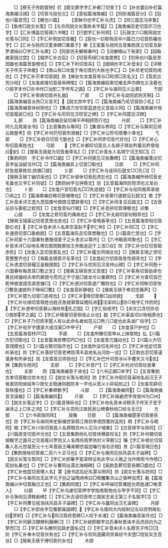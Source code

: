 <!-- { "loadSidebar": true } -->
　　□【穆天子传韵寳钟】帄【鼎文彞字字汇补都汀切音丁】□【补衣裳曰补帄篇海类编汪胡】□【切音乌投也又】□【音枯篇海类编】□【同防海篇音分】□【冠也川篇音荒】□【幭也川篇】
　　【音鉢巾也字汇补与虎】□【同三国志冯序鲁】□【鱼帝□説文长笺】□【与京同説文长笺帙本字篇】□【海类编丑吏切音炽习也字】□【汇补博盖切音拜六书略】□【行貌字汇补同师】□【石鼓文六□既简説文长笺与□同】□【字汇补侧加切音樝】□【挹也一曰取物泥中川篇已力切音防褊也字】□【汇补与防同汉夏承碑□薰着于】幈【王室薰与勋同五音集韵其立切音及新罗谓绢曰□字汇补与屏】□【同邵尧夫幈幛春吟】□【词幈幛山下有家】□【园每嵗家园过禁】□【烟字汇补古后】□【切音苟绵□龙龛毘祭】□【切帛也川篇音至田器也海篇音旋橙也】□【字汇补下利切音系】□【细绸也字汇补音未】□【详穆天子传天子命歌】□【南山有□龙龛于角切音约大帐也字汇】□【补尼老切音防闹也】□【字汇补茫孝切音貌】防【绨杂文龙龛音帝与□同须□天名又】□【音武岀兜沙经】□【龙龛疾陵切音层帛碑隂】□【篇海类编奴案切难去声巾撋也又涂着也○按字本作□亦书作□当卽二字传写之譌】□【字汇补与骆同见义云章】
　　干部
　　□【字汇补卑病切音幷礼器】
　　广部
　　□【字汇补与幼同武则天制】□【篇海类编音炎热□又音爻】【説文庶夲字】□【篇海类编乃吼切音防小乳】□【篇海类编音休树阴也】□【集成力甘切音蓝遮也又音盐义同】□【篇海类编许规切音麾姿□也】□【字汇补与厉同见汉校官之碑】□【字汇补同糜见汉碑】
　　廴部
　　防【篇海类编丑延切阐平声相顾而行也】
　　廾部
　　□【字汇补同九见周易全书】□【五音集韵与等同】□【集谓与界同】□【字汇补与筭同见郉云路歴考】防【字汇补何仍切音刑酒器】□【字汇补公殄切音蹇小束也】
　　弋部
　　□【字汇补欲日切音弋能也】□【字汇补同柰切音代甘也】□【字汇补心布切音素姓也】
　　弓部
　　【字汇补都叹切音旦人名柳子厚赵矜墓志矜曾祖曰安】□【搜眞玉镜是为切音垂草名】□【字汇补音水人名明宁河王知□】□【集韵同防　字汇补书作□譌】□【字汇补同弼见汉张夀碑】□【篇海类编蒲没切音孛釡溢疑当作□】□【篇海类编其上切音□取也】
　　彐部
　　□【字汇补同好急就章姺佼防娩□提】
　　彡部
　　□【字汇补与徒同石鼓文□□孔□】□【搜眞玉镜丁幽切采也】□【字汇补彼休切音彪虎彣也】□【篇海类编所绮切音史毛垂也又字汇补同徙】□【韵防树字见钟鼎文】防【五音篇海同防短须也又发白也】
　　彳部
　　□【龙龛户官切音丸□□失途貌】□【字汇补与往同南燕录驰□诇之】□【篇海类编巨略切音噱倦也】□【字汇补音章行遽貌见石鼓文】徾【字汇补音未详王逸九思狐狸兮徾徾见楚辞章句】□【字汇补同复见石鼓文】□【古音丛目与委蛇之蛇同】□【龙龛音仙行貌】□【字汇补息拱切音竦敬也】卯集
　　心部
　　□【龙龛之若切音灼痛病也】□【字汇补支超切音钊相背也】□【搜眞玉镜渠记切音芰思也恶也】□【字汇补音唱香草也】□【五音篇海苦陷切音勘忆也】【字汇补音未详人名宋宗室赵不字仁仲】□【字汇补同□】□【字汇补通恳切音□愚痴貌】□【五音篇海先击切音悉敬也】□【川篇音伫思也】□【字汇补同爱十六国春秋惠施惜爱子之头舍志以尊齐】□【六书略音鸠聚也】□【字汇补音未详□谷地名博古图周敔敦铭王命敔追迎于上洛□谷】防【字汇补仓红切音聪赤色】□【龙龛入瓦切音惹乱也】□【字汇补籀文同悁忿也】□【搜眞玉镜之领切音整整齐也】□【海篇金镜音沂毛革也】□【龙龛纪力切音亟急性相背也】□【字汇补透混切音疃见皇极图韵】□【字汇补与忧同见汉吴仲山碑】□【字汇补同慇十六国春秋每思其□懃之言】□【搜眞玉镜音庶又音度】□【字汇补客角切音劼虐也黄氏续骚经夫帝烈厥戮兮而罚之不宁曷□彼龙兮以重厥刑】□【字汇补方查切音巴乾坤凿度譩念虞思慷□】□【字汇补透对切音退广雅防也】□【字汇补彻帐切音怅□懯急速貌列子啴咺□懯】□【龙龛音折静貌】□【搜眞玉镜于希切念痛声】□【字汇补楚九切音□恶视也】□【字汇补绛切音戅□凶顽貌】
　　戈部
　　【字汇补壮缩切音赎姓也姓氏急就章尊延稽阮进注梁四公防○按字汇作防防】【字汇补透帝切音替山海经有氏之国】□【字汇俗戒字】□【余文口含切杀也○按卽字之譌】□【字汇补精客切音侧敛止众也】戤【字汇补渠盖切以物相质也】□【字汇补子乃切音宰楚人有以此命名者如范元□熊八□是也此系湖广俗字】□【字汇补俗岁字捷录大成戊寅□中甲子】
　　户部
　　□【龙龛音戸护也】□【五音篇海音杼戸□】
　　手部
　　□【龙龛所臻切音申从上择取物】払【川篇方犯切取也】□【五音篇海苦瞎切巧□也】□【龙龛音兀骚动也】□【川篇火大切音馍摸也】□【川篇古黠切指尽也】□【龙龛昨没切毛捽也】□【字汇补他定切音听承也】防【字汇补落好切音老拷防湾丰县地名出河防一览】□【正韵古忍切音谨谨身有所承也】捛【龙龛音吕师捛也】□【字汇补巴升切音冰以手覆矢又弓也】摤【集韵与抢同】
　　支部
　　□【字汇补音尸】□【字汇补何对切音绘食果也】
　　攴部
　　防【篇海类编音于进也】□【六书正譌□本字】□【五音集韵古孝切音敎交炊木也】□【説文长笺与倐同】防【字汇补许昭切音枭地名前汉王子侯表防阳侯延年○按攵攴相通则敲防本一字也以音义小异姑别之】□【龙龛宅耕切音枨撞也】□【字汇补秦碑数字】
　　斗部
　　□【篇海类编同】□【篇海类编音戈温器】□【篇海类编同】
　　斤部
　　□【字汇补唐避虎字改虢州为□州】□【説文长笺近字】□【川篇音瑑斫也】□【字汇补地名音未详穆天子传天子至于澡泽之上□多之汭】□【字汇补与贷同汉故民吴公碑春秋给□给与无已】
　　方部
　　□【六书索隐同阵】
　　辰集
　　日部
　　□【篇海类编楚革切音册告也】防【字汇补与昶同宋史新编世家叙江南则李煜西蜀则孟防】晒【字汇补与晒同】晿【字汇补川张切音昌人名顾晿苏州人见冯少墟集】□【古音骈字与扬同】□【川篇皮变切音弁光也】□【五音集韵他礼切音体横首杖名】防【字汇补何楼切音侯睺字之譌月之交首尾曰罗防又人名隋将周罗防封义寜郡公】暙【字汇补枢伦切音春人名元世祖至元十七年髙丽王暙来朝世祖加暙行省右丞相】景【川篇音境日色】□【集韵居祐切音救二百六十疋马也】□【字汇补与唐同见扶风县夫子庙碑】□【説文长笺与暂同】□【字汇补卽曅字寔录辨证有此字以义推之当作杨宪今作杨□宪初名曅也】□【字汇补与曹同出漠北海相碑】□【奚韵息葬切音丧眼□戯也】□【字汇补他昆切音暾人名】曌【唐书武后纪名曌与照同】防【説文长笺与防同】□【字汇补与昏同古无此字元子创之谥隋炀帝曰□佩觿集次山之昏畔加荒】曧【篇海类编以中切音融日正也】□【集韵同晋】□【字汇补呼端切音懽姓也奇姓通□唯漠人】
　　曰部
　　曱【字汇补乌谑切音押字学指南取物也与甲字不同】□【字汇补与争同见漠韩勑碑】□【字汇补古语切音举三国吴志吴王第三子名壾字□】□【字汇补同曹见程浩扶风县夫子庙碑】□【字汇补与簋同出汉孔宙碑】
　　月部
　　□【字汇补卽舟字见蜀郡属国碑】【字汇补与隂同大内规制记左曰炅明阁右曰灵轩】□【字汇补与同汉周府君碑□人叹于水渚】□【篇海类编音泉月也】□【字汇补同磐汉隷碑利磨确□】□【字汇补疑即朡字吕氏春秋晋诛羊舌虎叔向为之孥而□】□【字汇补与滕同见路史国名记】□【字汇补音未详人名穆天子传□□】防【字汇补奉木切音伏有也】□【字汇补与农同道藏洞灵眞经今夫墯□信坠实生百谷】□【搜眞玉镜于缚切音约女也】
　　木部
